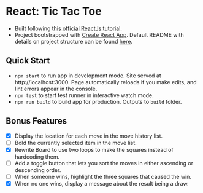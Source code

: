 # React: Tic Tac Toe

- Built following [this official ReactJs tutorial](https://reactjs.org/tutorial/tutorial.html#setup-option-2-local-development-environment).
- Project bootstrapped with [Create React App](https://github.com/facebookincubator/create-react-app). Default README with details on project structure can be found [here](docs/react-guide.md).

## Quick Start

- `npm start` to run app in development mode. Site served at http://localhost:3000. Page automatically reloads if you make edits, and lint errors appear in the console.
- `npm test` to start test runner in interactive watch mode.
- `npm run build` to build app for production. Outputs to `build` folder.

## Bonus Features

- [x] Display the location for each move in the move history list.
- [ ] Bold the currently selected item in the move list.
- [x] Rewrite Board to use two loops to make the squares instead of hardcoding them.
- [ ] Add a toggle button that lets you sort the moves in either ascending or descending order.
- [ ] When someone wins, highlight the three squares that caused the win.
- [x] When no one wins, display a message about the result being a draw.
